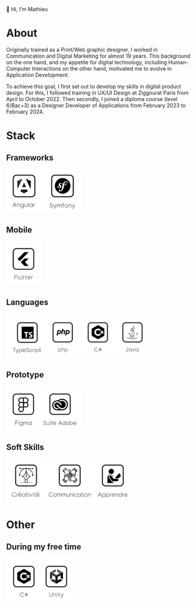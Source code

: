 👋 Hi, I’m Mathieu

# **About**

Originally trained as a Print/Web graphic designer, I worked in Communication and Digital Marketing for almost 19 years. 
This background on the one hand, and my appetite for digital technology, including Human-Computer Interactions on the other hand, 
motivated me to evolve in Application Development.

To achieve this goal, I first set out to develop my skills in digital product design. 
For this, I followed training in UX/UI Design at Ziggourat Paris from April to October 2022. 
Then secondly, I joined a diploma course (level 6/Bac+3) as a Designer Developer of Applications from February 2023 to February 2024.

# **Stack**

## **Frameworks**
![Frameworks](logosFrameworks.jpg)

## **Mobile**
![Mobile](logoFlutter.jpg)
        
## **Languages**
![OOP Languages](logosLangages.jpg)
        
## **Prototype**
![Prototyping](logoPrototypage.jpg)

## **Soft Skills**
![My soft skills](logoSoftSkills.jpg)

# **Other**

## **During my free time**
![C Sharp Unity](logosCsharpUnity.jpg)
